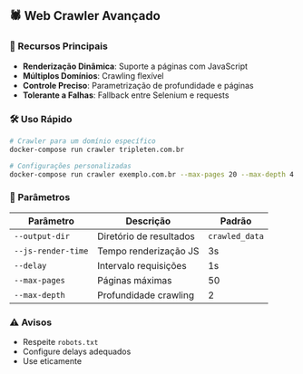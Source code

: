 ## 🕷️ Web Crawler Avançado

### 🚀 Recursos Principais

- **Renderização Dinâmica**: Suporte a páginas com JavaScript
- **Múltiplos Domínios**: Crawling flexível 
- **Controle Preciso**: Parametrização de profundidade e páginas
- **Tolerante a Falhas**: Fallback entre Selenium e requests

### 🛠 Uso Rápido

```bash
# Crawler para um domínio específico
docker-compose run crawler tripleten.com.br

# Configurações personalizadas
docker-compose run crawler exemplo.com.br --max-pages 20 --max-depth 4
```

### 🔧 Parâmetros

| Parâmetro | Descrição | Padrão |
|-----------|-----------|--------|
| `--output-dir` | Diretório de resultados | `crawled_data` |
| `--js-render-time` | Tempo renderização JS | 3s |
| `--delay` | Intervalo requisições | 1s |
| `--max-pages` | Páginas máximas | 50 |
| `--max-depth` | Profundidade crawling | 2 |

### ⚠️ Avisos

- Respeite `robots.txt`
- Configure delays adequados
- Use eticamente